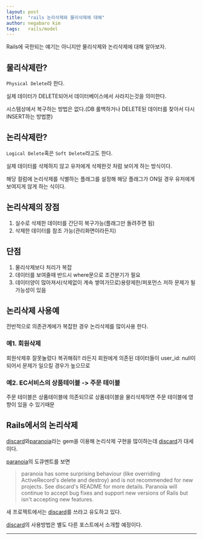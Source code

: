 ```yaml
---
layout: post
title:  "rails 논리삭제와 물리삭제에 대해"
author: negabaro kim
tags:	rails/model
---
```



Rails에 국한되는 얘기는 아니지만  물리삭제와 논리삭제에 대해 알아보자.


## 물리삭제란?

`Physical Delete`라 한다.

실제 데이터가 DELETE되어서 데이터베이스에서 사라지는것을 의미한다.

시스템상에서 복구하는 방법은 없다.(DB 롤백하거나 DELETE된 데이터를 찾아서 다시 INSERT하는 방법뿐)


## 논리삭제란?

`Logical Delete`혹은 `Soft Delete`라고도 한다.

실제 데이터를 삭제하지 않고 유저에게 삭제한것 처럼 보이게 하는 방식이다.

해당 컬럼에 논리삭제를 식별하는 플래그를 설정해 해당 플래그가 ON일 경우 유저에게 보여지게 않게 하는 식이다.

## 논리삭제의 장점

1. 실수로 삭제한 데이터를 간단히 복구가능(플래그만 돌려주면 됨)
2. 삭제한 데이터를 참조 가능(관리화면이라든지)


## 단점

1. 물리삭제보다 처리가 복잡
2. 데이터를 보여줄때 반드시 where문으로 조건분기가 필요
3. 데이터양이 많아져서(삭제없이 계속 쌓여가므로)용량제한/퍼포먼스 저하 문제가 될 가능성이 있음


## 논리삭제 사용예


전반적으로 의존관계에가 복잡한 경우 논리삭제를 많이사용 한다.

### 예1.  회원삭제

회원삭제후 잘못눌렀다 복귀해줘!! 라든지 회원에게 의존된 데이터들이 user_id: null이 되어서 문제가 일으킬 경우가 높으므로 

### 예2. EC서비스의 상품테이블 -> 주문 테이블

주문 테이블은 상품테이블에 의존되므로 상품테이블을 물리삭제하면 주문 테이블에 영향이 있을 수 있기때문


## Rails에서의 논리삭제

[discard]와[paranoia]라는 gem을 이용해 논리삭제 구현을 많이하는데 [discard]가 대세이다.

[paranoia]의 도큐멘트를 보면

> paranoia has some surprising behaviour (like overriding ActiveRecord's delete and destroy) and is not recommended for new projects. See discard's README for more details.
> Paranoia will continue to accept bug fixes and support new versions of Rails but isn't accepting new features.

새 프로젝트에서는 [discard]를 쓰라고 유도하고 있다.

[discard]의 사용방법은 별도 다른 포스트에서 소개할 예정이다.

---

[discard]: https://github.com/jhawthorn/discard
[paranoia]: https://github.com/rubysherpas/paranoia

[Rails - Discardを使って論理削除を実装する方法]: https://qiita.com/ryujignh/items/18bb2a868bbb232d1a07
[削除機能の設計(物理削除とは/論理削除とは)]: https://qiita.com/shukan0728/items/1a7b2db01ae25f8f7f88